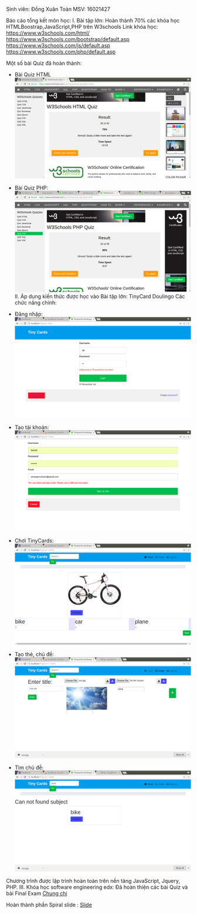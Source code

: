 Sinh viên: Đồng Xuân Toàn
MSV: 16021427

Báo cáo tổng kết môn học:
I. Bài tập lớn:
Hoàn thành 70% các khóa học HTMLBoostrap,JavaScript,PHP trên W3schools
Link khóa học:
https://www.w3schools.com/html/   
https://www.w3schools.com/bootstrap/default.asp 
https://www.w3schools.com/js/default.asp  
https://www.w3schools.com/php/default.asp  

Một số bài Quiz đã hoàn thành:
* Bài Quiz HTML
![Alt text](html.png) 
* Bài Quiz PHP:
![Alt text](php.png) 
II. Áp dụng kiến thức được học vào Bài tập lớn: TinyCard Doulingo
Các chức năng chính:

* Đăng nhập:
![Alt text](login.png) 
* Tạo tài khoản:
![Alt text](signup.png) 
* Chơi TinyCards:
![Alt text](play.png) 
* Tạo thẻ, chủ đề:
 ![Alt text](create.png) 
* Tìm chủ đề:
![Alt text](search.png) 

Chương trình được lập trình hoàn toàn trên nền tảng JavaScript, Jquery, PHP.
III. Khóa học software engineering edx:
Đã hoàn thiện các bài Quiz và bài Final Exam
[Chung chi](https://github.com/toandx/INT2208-4-2018/tree/master/DongXuanToan/img)

Hoàn thành phần Spiral slide : [Slide](https://github.com/truonganhhoang/SoftEng/blob/master/process/PITCHME.md)
